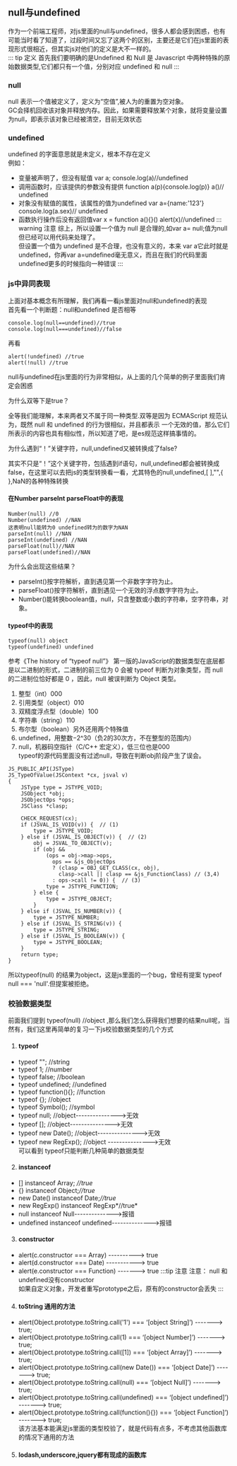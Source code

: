 ## null与undefined
作为一个前端工程师，对js里面的null与undefined，很多人都会感到困惑，也有可能当时看了知道了，过段时间又忘了这两个的区别，主要还是它们在js里面的表现形式很相近，但其实js对他们的定义是大不一样的。<br>
::: tip 定义
首先我们要明确的是Undefined 和 Null 是 Javascript 中两种特殊的原始数据类型,它们都只有一个值，分别对应 undefined 和 null
:::
### null
null 表示一个值被定义了，定义为“空值”,被人为的重置为空对象。<br>
GC会择机回收该对象并释放内存。因此，如果需要释放某个对象，就将变量设置为null，即表示该对象已经被清空，目前无效状态

### undefined

undefined 的字面意思就是未定义，根本不存在定义<br>
例如：
+ 变量被声明了，但没有赋值  var a;  console.log(a)//undefined
+ 调用函数时，应该提供的参数没有提供  function a(p){console.log(p)}  a()// undefined
+ 对象没有赋值的属性，该属性的值为undefined   var a={name:'123'}  console.log(a.sex)// undefined
+ 函数执行操作后没有返回值var x = function a(){}() alert(x)//undefined
::: warning 注意
综上，所以设置一个值为 null 是合理的,如var a= null;值为null但已经可以用代码来处理了。<br>
但设置一个值为 undefined 是不合理，也没有意义的，本来 var a它此时就是undefined，你再var a=undefined毫无意义，而且在我们的代码里面undefined更多的时候指向一种错误
:::

### js中异同表现
上面对基本概念有所理解，我们再看一看js里面对null和undefined的表现<br>
首先看一个判断题：null和undefined 是否相等
```
console.log(null==undefined)//true
console.log(null===undefined)//false
```
再看
```
alert(!undefined) //true
alert(!null) //true

```    
null与undefined在js里面的行为非常相似，从上面的几个简单的例子里面我们肯定会困惑<br>

为什么双等下是true？<br>

全等我们能理解，本来两者又不属于同一种类型.双等是因为 ECMAScript 规范认为，既然 null 和  undefined 的行为很相似，并且都表示 一个无效的值，那么它们所表示的内容也具有相似性，所以知道了吧，是es规范这样搞事情的。<br>

为什么遇到“！”关键字符，null,undefined又被转换成了false?<br>

其实不只是“！”这个关键字符，包括遇到if语句，null,undefined都会被转换成false，在这里可以去把js的类型转换看一看，尤其特色的null,undefined,[ ],"",{ },NaN的各种特殊转换

#### 在Number parseInt parseFloat中的表现
```
Number(null) //0
Number(undefined) //NAN
这表明null能转为0 undefined转为的数字为NAN
parseInt(null) //NAN
parseInt(undefined) //NAN
parseFloat(null)//NAN
parseFloat(undefined)//NAN
```
为什么会出现这些结果？
+ parseInt()按字符解析，直到遇见第一个非数字字符为止。
+ parseFloat()按字符解析，直到遇见一个无效的浮点数字字符为止。
+ Number()能转换boolean值，null，只含整数或小数的字符串，空字符串，对象。

#### typeof中的表现
```
typeof(null) object   
typeof(undefined) undefined
```
参考《The history of “typeof null”》
第一版的JavaScript的数据类型在底层都是以二进制的形式，二进制的前三位为 0 会被 typeof 判断为对象类型，而 null 的二进制位恰好都是 0 ，因此，null 被误判断为 Object 类型。
1. 整型（int）000
2. 引用类型（object）010
3. 双精度浮点型（double）100
4. 字符串（string）110
5. 布尔型（boolean）另外还用两个特殊值
6. undefined，用整数−2^30（负2的30次方，不在整型的范围内）
7. null，机器码空指针（C/C++ 宏定义），低三位也是000 <br>
typeof的源代码里面没有过滤null，导致在判断obj阶段产生了误会。
```
JS_PUBLIC_API(JSType)
JS_TypeOfValue(JSContext *cx, jsval v)
{
    JSType type = JSTYPE_VOID;
    JSObject *obj;
    JSObjectOps *ops;
    JSClass *clasp;

    CHECK_REQUEST(cx);
    if (JSVAL_IS_VOID(v)) {  // (1)
        type = JSTYPE_VOID;
    } else if (JSVAL_IS_OBJECT(v)) {  // (2)
        obj = JSVAL_TO_OBJECT(v);
        if (obj &&
            (ops = obj->map->ops,
              ops == &js_ObjectOps
              ? (clasp = OBJ_GET_CLASS(cx, obj),
                clasp->call || clasp == &js_FunctionClass) // (3,4)
              : ops->call != 0)) {  // (3)
            type = JSTYPE_FUNCTION;
        } else {
            type = JSTYPE_OBJECT;
        }
    } else if (JSVAL_IS_NUMBER(v)) {
        type = JSTYPE_NUMBER;
    } else if (JSVAL_IS_STRING(v)) {
        type = JSTYPE_STRING;
    } else if (JSVAL_IS_BOOLEAN(v)) {
        type = JSTYPE_BOOLEAN;
    }
    return type;
}
```
所以typeof(null) 的结果为object，这是js里面的一个bug，曾经有提案 typeof null === 'null'.但提案被拒绝。

### 校验数据类型
前面我们提到 typeof(null) //object ,那么我们怎么获得我们想要的结果null呢，当然有，我们这里再简单的复习一下js校验数据类型的几个方式
1. #### typeof
+ typeof "";  //string
+ typeof 1;   //number
+ typeof false; //boolean
+ typeof undefined; //undefined
+ typeof function(){}; //function
+ typeof {}; //object
+ typeof Symbol(); //symbol
+ typeof null; //object--------------->无效
+ typeof []; //object--------------->无效
+ typeof new Date(); //object--------------->无效
+ typeof new RegExp(); //object   --------------->无效
<br>可以看到 typeof只能判断几种简单的数据类型

2. #### instanceof
+ [] instanceof Array; *//true*
+ {} instanceof Object;*//true*
+ new Date() instanceof Date;*//true*
+ new RegExp() instanceof RegExp*//true*
+ null instanceof Null-------------->报错
+ undefined instanceof undefined-------------->报错

3. #### constructor
+ alert(c.constructor === Array) ----------> true
+ alert(d.constructor === Date) -----------> true
+ alert(e.constructor === Function) -------> true
:::tip 注意
注意： null 和 undefined没有constructor <br>
如果自定义对象，开发者重写prototype之后，原有的constructor会丢失
:::
4. #### toString 通用的方法
+ alert(Object.prototype.toString.call('1') === ‘[object String]’) -------> true;
+ alert(Object.prototype.toString.call(1) === ‘[object Number]’) -------> true;
+ alert(Object.prototype.toString.call([1]) === ‘[object Array]’) -------> true;
+ alert(Object.prototype.toString.call(new Date()) === ‘[object Date]’) -------> true;
+ alert(Object.prototype.toString.call(null) === ‘[object Null]’) -------> true;
+ alert(Object.prototype.toString.call(undefined) === ‘[object undefined]’) -------> true;
+ alert(Object.prototype.toString.call(function(){}) === ‘[object Function]’) -------> true;
<br>该方法基本能满足js里面的类型校验了，就是代码有点多，不考虑其他函数库的情况下通用的方法
5. #### lodash,underscore,jquery都有现成的函数库